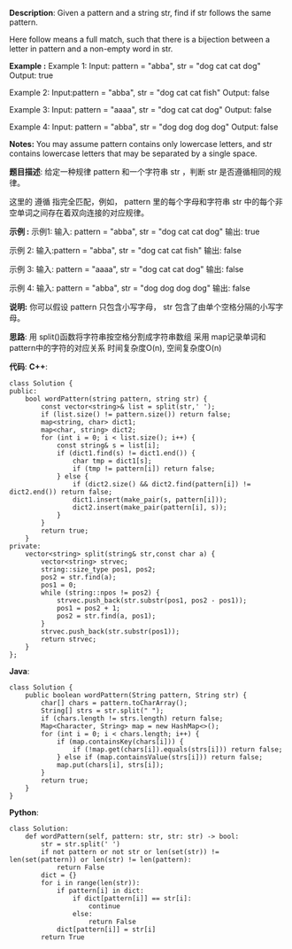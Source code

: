 __Description__:
Given a pattern and a string str, find if str follows the same pattern.

Here follow means a full match, such that there is a bijection between a letter in pattern and a non-empty word in str.

**Example :**
Example 1:
Input: pattern = "abba", str = "dog cat cat dog"
Output: true

Example 2:
Input:pattern = "abba", str = "dog cat cat fish"
Output: false

Example 3:
Input: pattern = "aaaa", str = "dog cat cat dog"
Output: false

Example 4:
Input: pattern = "abba", str = "dog dog dog dog"
Output: false

__Notes:__
You may assume pattern contains only lowercase letters, and str contains lowercase letters that may be separated by a single space.

__题目描述__:
给定一种规律 pattern 和一个字符串 str ，判断 str 是否遵循相同的规律。

这里的 遵循 指完全匹配，例如， pattern 里的每个字母和字符串 str 中的每个非空单词之间存在着双向连接的对应规律。

**示例 :**
示例1:
输入: pattern = "abba", str = "dog cat cat dog"
输出: true

示例 2:
输入:pattern = "abba", str = "dog cat cat fish"
输出: false

示例 3:
输入: pattern = "aaaa", str = "dog cat cat dog"
输出: false

示例 4:
输入: pattern = "abba", str = "dog dog dog dog"
输出: false

__说明:__
你可以假设 pattern 只包含小写字母， str 包含了由单个空格分隔的小写字母。

__思路__:
用 split()函数将字符串按空格分割成字符串数组
采用 map记录单词和 pattern中的字符的对应关系
时间复杂度O(n), 空间复杂度O(n)

__代码__:
__C++__:
```
class Solution {
public:
    bool wordPattern(string pattern, string str) {
        const vector<string>& list = split(str,' '); 
        if (list.size() != pattern.size()) return false;
        map<string, char> dict1;
        map<char, string> dict2;
        for (int i = 0; i < list.size(); i++) {
            const string& s = list[i];            
            if (dict1.find(s) != dict1.end()) {
                char tmp = dict1[s];
                if (tmp != pattern[i]) return false;
            } else {
                if (dict2.size() && dict2.find(pattern[i]) != dict2.end()) return false;
                dict1.insert(make_pair(s, pattern[i]));
                dict2.insert(make_pair(pattern[i], s));
            }      
        }
        return true;
    }
private:
    vector<string> split(string& str,const char a) {
        vector<string> strvec;
        string::size_type pos1, pos2;
        pos2 = str.find(a);
        pos1 = 0;
        while (string::npos != pos2) {
            strvec.push_back(str.substr(pos1, pos2 - pos1));
            pos1 = pos2 + 1;
            pos2 = str.find(a, pos1);
        }
        strvec.push_back(str.substr(pos1));
        return strvec;
    }
};
```

__Java__:
```
class Solution {
    public boolean wordPattern(String pattern, String str) {
        char[] chars = pattern.toCharArray();
        String[] strs = str.split(" ");
        if (chars.length != strs.length) return false;
        Map<Character, String> map = new HashMap<>();
        for (int i = 0; i < chars.length; i++) {
            if (map.containsKey(chars[i])) {
                if (!map.get(chars[i]).equals(strs[i])) return false;
            } else if (map.containsValue(strs[i])) return false;
            map.put(chars[i], strs[i]);
        }
        return true;
    }
}
```

__Python__:
```
class Solution:
    def wordPattern(self, pattern: str, str: str) -> bool:
        str = str.split(' ')
        if not pattern or not str or len(set(str)) != len(set(pattern)) or len(str) != len(pattern):
        	return False
        dict = {}
        for i in range(len(str)):
        	if pattern[i] in dict:
        		if dict[pattern[i]] == str[i]:
        			continue
        		else:
        			return False
        	dict[pattern[i]] = str[i]
        return True
```